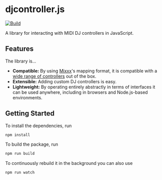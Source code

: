 # djcontroller.js

[![Build](https://github.com/fwcd/djcontroller.js/actions/workflows/build.yml/badge.svg)](https://github.com/fwcd/djcontroller.js/actions/workflows/build.yml)

A library for interacting with MIDI DJ controllers in JavaScript.

## Features

The library is...

- **Compatible:** By using [Mixxx](https://github.com/mixxxdj/mixxx)'s mapping format, it is compatible with a [wide range of controllers](https://github.com/mixxxdj/mixxx/tree/main/res/controllers) out of the box.
- **Extensible:** Adding custom DJ controllers is easy.
- **Lightweight:** By operating entirely abstractly in terms of interfaces it can be used anywhere, including in browsers and Node.js-based environments.

## Getting Started

To install the dependencies, run

```sh
npm install
```

To build the package, run

```sh
npm run build
```

To continuously rebuild it in the background you can also use

```sh
npm run watch
```
